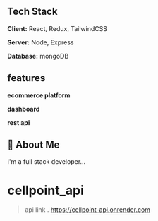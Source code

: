 ## Tech Stack

**Client:** React, Redux, TailwindCSS

**Server:** Node, Express

**Database:** mongoDB


## features
**ecommerce platform**

**dashboard**

**rest api**

## 🚀 About Me
I'm a full stack developer...

# cellpoint_api
> api link 
. https://cellpoint-api.onrender.com
